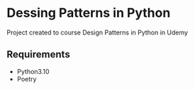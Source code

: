 # Dessing Patterns in Python

Project created to course Design Patterns in Python in Udemy

## Requirements

- Python3.10
- Poetry

